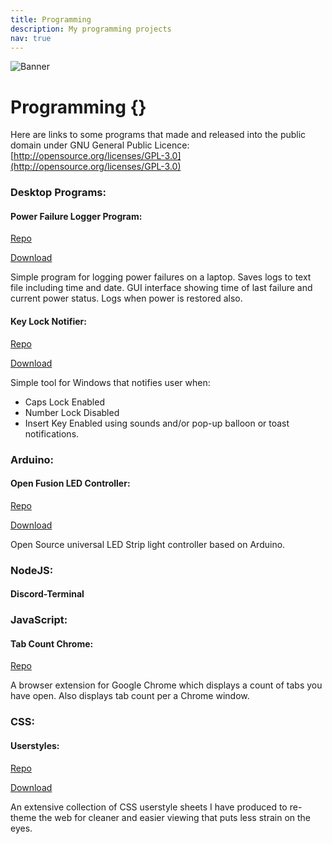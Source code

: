 ```yaml
---
title: Programming
description: My programming projects
nav: true
---
```


![Banner](http://m3pgs.weebly.com/uploads/8/1/6/2/8162774/header_images/1411236150.jpg)

# Programming {}

Here are links to some programs that made and released into the public domain under GNU General Public Licence: [http://opensource.org/licenses/GPL-3.0](http://opensource.org/licenses/GPL-3.0)

### Desktop Programs:

#### Power Failure Logger Program:

[Repo](https://bitbucket.org/2E0PGS/power-failure-logger-program/overview)

[Download](https://bitbucket.org/2E0PGS/power-failure-logger-program/downloads)

Simple program for logging power failures on a laptop. Saves logs to text file including time and date. GUI interface showing time of last failure and current power status. Logs when power is restored also.

#### Key Lock Notifier:

[Repo](https://bitbucket.org/2E0PGS/key-lock-notifier/overview)

[Download](https://bitbucket.org/2E0PGS/key-lock-notifier/downloads)

Simple tool for Windows that notifies user when:
* Caps Lock Enabled
* Number Lock Disabled
* Insert Key Enabled using sounds and/or pop-up balloon or toast notifications.

### Arduino:

#### Open Fusion LED Controller:

[Repo](https://bitbucket.org/2E0PGS/open-fusion-led-controller-main)

[Download](https://bitbucket.org/2E0PGS/open-fusion-led-controller-arduino)

Open Source universal LED Strip light controller based on Arduino.

### NodeJS:

#### Discord-Terminal

### JavaScript:

#### Tab Count Chrome:

[Repo](https://bitbucket.org/2E0PGS/tabcountchrome)

A browser extension for Google Chrome which displays a count of tabs you have open. Also displays tab count per a Chrome window.

### CSS:

#### Userstyles:

[Repo](https://bitbucket.org/2E0PGS/userstyles/overview)

[Download](https://userstyles.org/users/358475)

An extensive collection of CSS userstyle sheets I have produced to re-theme the web for cleaner and easier viewing that puts less strain on the eyes.
